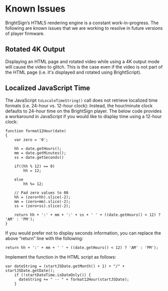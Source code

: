 # Known Issues

BrightSign’s HTML5 rendering engine is a constant work-in-progress. The following are known issues that we are working to resolve in future versions of player firmware.

## Rotated 4K Output

Displaying an HTML page and rotated video while using a 4K output mode will cause the video to glitch. This is the case even if the video is not part of the HTML page (i.e. it's displayed and rotated using BrightScript).

## Localized JavaScript Time

The JavaScript `toLocaleTimeString()` call does not retrieve localized time formats (i.e. 24-hour vs. 12-hour clock): Instead, the hour/minute clock defaults to 24-hour time on the BrightSign player. The below code provides a workaround in JavaScript if you would like to display time using a 12-hour clock:

```
function format12Hour(date)
{
    var zero = '0';

    hh = date.getHours();
    mm = date.getMinutes();
    ss = date.getSeconds()

    if((hh % 12) == 0)
        hh = 12;

    else
        hh %= 12;

    // Pad zero values to 00
    hh = (zero+hh).slice(-2);
    mm = (zero+mm).slice(-2);
    ss = (zero+ss).slice(-2);

    return hh + ':' + mm + ':' + ss + ' ' + ((date.getHours() < 12) ? 'AM' : 'PM');
}
```

If you would prefer not to display seconds information, you can replace the above “return” line with the following:

```
return hh + ':' + mm + ' ' + ((date.getHours() < 12) ? 'AM' : 'PM');
```

Implement the function in the HTML script as follows:

```
var dateString = (startJSDate.getMonth() + 1) + "/" +
startJSDate.getDate();
    if (!startDateTime.isDateOnly()) {
      dateString += " -- " + format12Hour(startJSDate);
    }
```